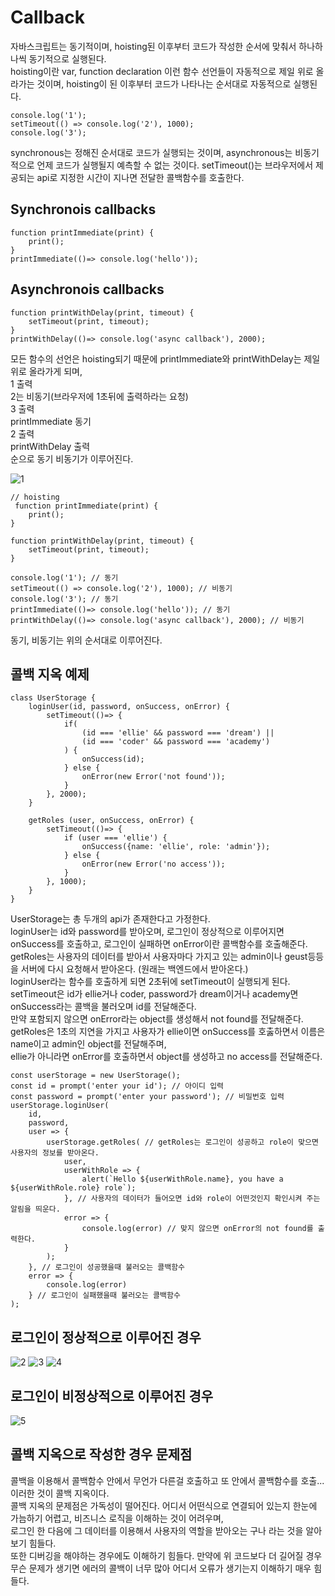 # Callback

자바스크립트는 동기적이며, hoisting된 이후부터 코드가 작성한 순서에 맞춰서 하나하나씩 동기적으로 실행된다.  
hoisting이란 var, function declaration 이런 함수 선언들이 자동적으로 제일 위로 올라가는 것이며, hoisting이 된 이후부터 코드가 나타나는 순서대로 자동적으로 실행된다. 

```
console.log('1');
setTimeout(() => console.log('2'), 1000);
console.log('3');
```
synchronous는 정해진 순서대로 코드가 실행되는 것이며,
asynchronous는 비동기적으로 언제 코드가 실행될지 예측할 수 없는 것이다.
setTimeout()는 브라우저에서 제공되는 api로 지정한 시간이 지나면 전달한 콜백함수를 호출한다.

## Synchronois callbacks
```
function printImmediate(print) {
    print();
}
printImmediate(()=> console.log('hello'));
```

## Asynchronois callbacks
```
function printWithDelay(print, timeout) {
    setTimeout(print, timeout);
}
printWithDelay(()=> console.log('async callback'), 2000);
```

모든 함수의 선언은 hoisting되기 때문에 printImmediate와 printWithDelay는 제일 위로 올라가게 되며,  
1 출력  
2는 비동기(브라우저에 1초뒤에 출력하라는 요청)  
3 출력  
printImmediate 동기  
2 출력  
printWithDelay 출력  
순으로 동기 비동기가 이루어진다.  

![1](https://user-images.githubusercontent.com/73509513/158008559-77adfcf7-5ab3-43d8-a416-2da00ef980e6.PNG)

```
// hoisting
 function printImmediate(print) {
    print();
}

function printWithDelay(print, timeout) {
    setTimeout(print, timeout);
}

console.log('1'); // 동기
setTimeout(() => console.log('2'), 1000); // 비동기
console.log('3'); // 동기
printImmediate(()=> console.log('hello')); // 동기
printWithDelay(()=> console.log('async callback'), 2000); // 비동기
```

동기, 비동기는 위의 순서대로 이루어진다.

## 콜백 지옥 예제
```
class UserStorage {
    loginUser(id, password, onSuccess, onError) {
        setTimeout(()=> {
            if(
                (id === 'ellie' && password === 'dream') || 
                (id === 'coder' && password === 'academy')
            ) {
                onSuccess(id);
            } else {
                onError(new Error('not found'));
            }
        }, 2000);
    }

    getRoles (user, onSuccess, onError) {
        setTimeout(()=> {
            if (user === 'ellie') {
                onSuccess({name: 'ellie', role: 'admin'});
            } else {
                onError(new Error('no access'));
            }
        }, 1000);
    }
}
```
UserStorage는 총 두개의 api가 존재한다고 가정한다.  
loginUser는 id와 password를 받아오며, 로그인이 정상적으로 이루어지면 onSuccess를 호출하고, 로그인이 실패하면 onError이란 콜백함수를 호출해준다.  
getRoles는 사용자의 데이터를 받아서 사용자마다 가지고 있는 admin이나 geust등등을 서버에 다시 요청해서 받아온다. (원래는 백엔드에서 받아온다.)  
loginUser라는 함수를 호출하게 되면 2초뒤에 setTimeout이 실행되게 된다.  
setTimeout은 id가 ellie거나 coder, password가 dream이거나 academy면 onSuccess라는 콜백을 불러오며 id를 전달해준다.  
만약 포함되지 않으면 onError라는 object를 생성해서 not found를 전달해준다.  
getRoles은 1초의 지연을 가지고 사용자가 ellie이면 onSuccess를 호춣하면서 이름은 name이고 admin인 object를 전달해주며,  
ellie가 아니라면 onError를 호출하면서 object를 생성하고 no access를 전달해준다.

```
const userStorage = new UserStorage();
const id = prompt('enter your id'); // 아이디 입력
const password = prompt('enter your password'); // 비밀번호 입력
userStorage.loginUser(
    id,
    password,
    user => {
        userStorage.getRoles( // getRoles는 로그인이 성공하고 role이 맞으면 사용자의 정보를 받아온다.
            user, 
            userWithRole => {
                alert(`Hello ${userWithRole.name}, you have a ${userWithRole.role} role`);
            }, // 사용자의 데이터가 들어오면 id와 role이 어떤것인지 확인시켜 주는 알림을 띄운다.
            error => {
                console.log(error) // 맞지 않으면 onError의 not found를 출력한다.
            }
        );
    }, // 로그인이 성공했을때 불러오는 콜백함수
    error => {
        console.log(error)
    } // 로그인이 실패했을때 불러오는 콜백함수
);
```
## 로그인이 정상적으로 이루어진 경우  
![2](https://user-images.githubusercontent.com/73509513/158008567-a2573857-63a4-44d2-b4f6-6416df1e513b.PNG)
![3](https://user-images.githubusercontent.com/73509513/158008569-7ca590f0-814b-42fb-9683-8c2c527a35a8.PNG)
![4](https://user-images.githubusercontent.com/73509513/158008574-f2673287-4fe6-40db-83c9-2681a947c432.PNG)

## 로그인이 비정상적으로 이루어진 경우
![5](https://user-images.githubusercontent.com/73509513/158008589-574c40b4-46cb-4e86-bec3-69a521651507.PNG)

## 콜백 지옥으로 작성한 경우 문제점
콜백을 이용해서 콜백함수 안에서 무언가 다른걸 호출하고 또 안에서 콜백함수를 호출... 이러한 것이 콜백 지옥이다.  
콜백 지옥의 문제점은 가독성이 떨어진다. 어디서 어떤식으로 연결되어 있는지 한눈에 가늠하기 어렵고, 비즈니스 로직을 이해하는 것이 어려우며,  
로그인 한 다음에 그 데이터를 이용해서 사용자의 역할을 받아오는 구나 라는 것을 알아보기 힘들다.  
또한 디버깅을 해야하는 경우에도 이해하기 힘들다. 만약에 위 코드보다 더 길어질 경우 무슨 문제가 생기면 에러의 콜백이 너무 많아 어디서 오류가 생기는지 이해하기 매우 힘들다.  
